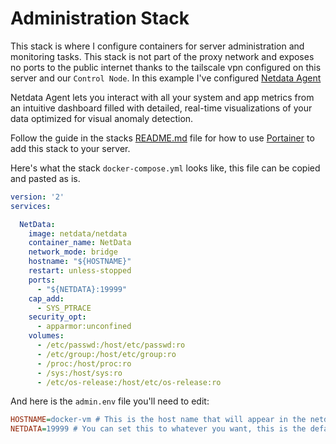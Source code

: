 # Administration Stack #

This stack is where I configure containers for server administration and monitoring tasks. This stack is not part of the proxy network and exposes no ports to the public internet thanks to the tailscale vpn configured on this server and our `Control Node`. In this example I've configured [Netdata Agent](https://www.netdata.cloud/agent/)

Netdata Agent lets you interact with all your system and app metrics from an intuitive dashboard filled with detailed, real-time visualizations of your data optimized for visual anomaly detection.

Follow the guide in the stacks [README.md](../README.md) file for how to use [Portainer](https://codeopolis.com/posts/beginners-guide-to-portainer/) to add this stack to your server.

Here's what the stack `docker-compose.yml` looks like, this file can be copied and pasted as is.

```yaml
version: '2'
services:

  NetData:
    image: netdata/netdata
    container_name: NetData
    network_mode: bridge
    hostname: "${HOSTNAME}"
    restart: unless-stopped
    ports:
      - "${NETDATA}:19999"
    cap_add:
      - SYS_PTRACE
    security_opt:
      - apparmor:unconfined
    volumes:
      - /etc/passwd:/host/etc/passwd:ro
      - /etc/group:/host/etc/group:ro
      - /proc:/host/proc:ro
      - /sys:/host/sys:ro
      - /etc/os-release:/host/etc/os-release:ro

```

And here is the `admin.env` file you'll need to edit:

```ini
HOSTNAME=docker-vm # This is the host name that will appear in the netdata dashboard. You can set that to whatever you want but I'd use the hostname you set in the server.yml file.
NETDATA=19999 # You can set this to whatever you want, this is the default.

```
